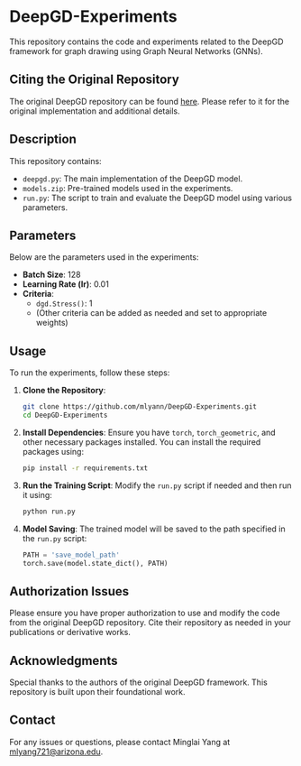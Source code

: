 # DeepGD-Experiments

This repository contains the code and experiments related to the DeepGD framework for graph drawing using Graph Neural Networks (GNNs). 

## Citing the Original Repository

The original DeepGD repository can be found [here](https://github.com/yolandalalala/DeepGD). Please refer to it for the original implementation and additional details.

## Description

This repository contains:
- `deepgd.py`: The main implementation of the DeepGD model.
- `models.zip`: Pre-trained models used in the experiments.
- `run.py`: The script to train and evaluate the DeepGD model using various parameters.

## Parameters

Below are the parameters used in the experiments:

- **Batch Size**: 128
- **Learning Rate (lr)**: 0.01
- **Criteria**:
  - `dgd.Stress()`: 1
  - (Other criteria can be added as needed and set to appropriate weights)

## Usage

To run the experiments, follow these steps:

1. **Clone the Repository**:
    ```bash
    git clone https://github.com/mlyann/DeepGD-Experiments.git
    cd DeepGD-Experiments
    ```

2. **Install Dependencies**:
    Ensure you have `torch`, `torch_geometric`, and other necessary packages installed. You can install the required packages using:
    ```bash
    pip install -r requirements.txt
    ```

3. **Run the Training Script**:
    Modify the `run.py` script if needed and then run it using:
    ```bash
    python run.py
    ```

4. **Model Saving**:
    The trained model will be saved to the path specified in the `run.py` script:
    ```python
    PATH = 'save_model_path'
    torch.save(model.state_dict(), PATH)
    ```

## Authorization Issues

Please ensure you have proper authorization to use and modify the code from the original DeepGD repository. Cite their repository as needed in your publications or derivative works.

## Acknowledgments

Special thanks to the authors of the original DeepGD framework. This repository is built upon their foundational work.

## Contact

For any issues or questions, please contact Minglai Yang at mlyang721@arizona.edu.
